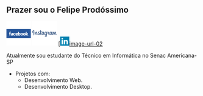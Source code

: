 ## Prazer sou o **Felipe Prodóssimo**

[![facebook][image-thumbs]][image-url]
[![instagram][image-thumbs-01]][image-url-01]
[![linkedin][image-thumbs-02][image-url-02]

[image-thumbs]: img/facebook.png
[image-url]: https://facebook.com/FelipeProdossimo

[image-thumbs-01]: img/instagram.png
[image-url-01]: https://www.instagram.com/felipe.prodossimo_/

[image-thumbs-02]: img/linkedin.png
[image-url-02]: https://www.linkedin.com/in/felipe-prodossimo

Atualmente sou estudante do Técnico em Informática no Senac Americana-SP

* Projetos com:
    * Desenvolvimento Web.
    * Desenvolvimento Desktop.

<!--
**FelipeProdossimo/FelipeProdossimo** is a ✨ _special_ ✨ repository because its `README.md` (this file) appears on your GitHub profile.

Here are some ideas to get you started:

- 🔭 I’m currently working on ...
- 🌱 I’m currently learning ...
- 👯 I’m looking to collaborate on ...
- 🤔 I’m looking for help with ...
- 💬 Ask me about ...
- 📫 How to reach me: ...
- 😄 Pronouns: ...
- ⚡ Fun fact: ...
-->
